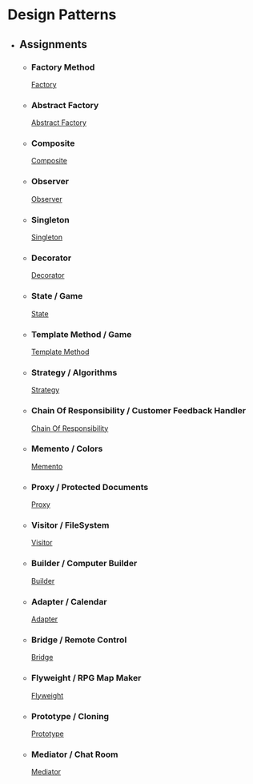 # Design Patterns
- ## Assignments
  - ### Factory Method
      [Factory](src/main/java/Factory)
  - ### Abstract Factory
      [Abstract Factory](src/main/java/AbstractFactory/)
  - ### Composite
      [Composite](src/main/java/Composite/)
  - ### Observer
      [Observer](src/main/java/Observer/)
  - ### Singleton
      [Singleton](src/main/java/Singleton/)
  - ### Decorator
      [Decorator](src/main/java/Decorator/)
  - ### State / Game
      [State](src/main/java/State/)
  - ### Template Method / Game
      [Template Method](src/main/java/Template/)
  - ### Strategy / Algorithms
      [Strategy](src/main/java/Strategy/)
  - ### Chain Of Responsibility / Customer Feedback Handler
      [Chain Of Responsibility](src/main/java/ChainOfResponsibility/)
  - ### Memento / Colors
      [Memento](src/main/java/Memento/)
  - ### Proxy / Protected Documents
      [Proxy](src/main/java/Proxy/)
  - ### Visitor / FileSystem
      [Visitor](src/main/java/Visitor/)
  - ### Builder / Computer Builder
      [Builder](src/main/java/Builder/)
  - ### Adapter / Calendar
      [Adapter](src/main/java/Adapter/)
  - ### Bridge / Remote Control
      [Bridge](src/main/java/Bridge/)
  - ### Flyweight / RPG Map Maker
      [Flyweight](https://github.com/Jafestro/RPG-Map-Maker)
  - ### Prototype / Cloning
      [Prototype](src/main/java/Prototype/)
  - ### Mediator / Chat Room
      [Mediator](https://github.com/Jafestro/Chat-Room)